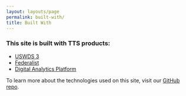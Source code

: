 ```yaml
---
layout: layouts/page
permalink: built-with/
title: Built With
---
```

### This site is built with TTS products:

* [](https://www.11ty.dev/)[USWDS 3](https://designsystem.digital.gov/whats-new/updates/2022/04/28/introducing-uswds-3-0/)
* [Federalist](https://federalist.18f.gov/)
* [Digital Analytics Platform](https://digital.gov/guides/dap/)

T﻿o learn more about the technologies used on this site, visit our [GitHub repo](https://github.com/GSA-TTS/tts.gsa.gov/tree/main/docs/architecture/decisions).